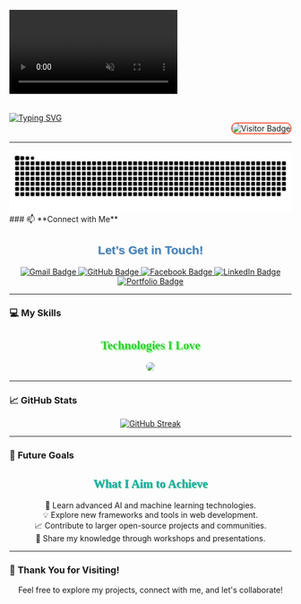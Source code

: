 <video src="[https://www.pexels.com/video/a-computer-monitor-flashing-digital-information-2887463](https://commons.wikimedia.org/wiki/File:Animated-GIFs-davidope-11.gif#/media/File:Animated-GIFs-davidope-11.gif)/" loop muted autoplay playsinline></video>


<br>

 
  <a href="https://git.io/typing-svg">
  <img src="https://readme-typing-svg.demolab.com?font=Afacad+flux&size=48&pause=1000&center=true&width=1920&height=100&lines=HELLO%2C+I+am+Vivek+Vibhuti;I'm+a+Full+Stack+Developer;I'm+a+Student;A+Passionate+Developer" alt="Typing SVG" />
</a>




<div align="right">
  <img src="https://visitor-badge.laobi.icu/badge?page_id=vivek-vibhuti.vivek-vibhuti&format=true" alt="Visitor Badge" style="border: 2px solid #FF6347; border-radius: 10px;">
</div>

---
<img alt="github contribution grid snake animation" src="https://raw.githubusercontent.com/platane/snk/output/github-contribution-grid-snake.svg" style="visibility:visible;max-width:100%;">
### 📫 **Connect with Me**
<div align="center">
  <h2 style="color: #4682B4; text-shadow: 1px 1px #B0C4DE; font-family: 'Arial', sans-serif;">
    Let’s Get in Touch!
  </h2>
  <a href="mailto:vivekvibhutiofficial@gmail.com">
    <img src="https://img.shields.io/badge/Gmail-D14836?style=for-the-badge&logo=gmail&logoColor=white" alt="Gmail Badge">
  </a>
  <a href="https://github.com/vivek-vibhuti">
    <img src="https://img.shields.io/badge/GitHub-100000?style=for-the-badge&logo=github&logoColor=white" alt="GitHub Badge">
  </a>
  <a href="YOUR_FACEBOOK_PROFILE_LINK_HERE">
    <img src="https://img.shields.io/badge/Facebook-1877F2?style=for-the-badge&logo=facebook&logoColor=white" alt="Facebook Badge">
  </a>
  <a href="YOUR_LINKEDIN_PROFILE_LINK_HERE">
    <img src="https://img.shields.io/badge/LinkedIn-0077B5?style=for-the-badge&logo=linkedin&logoColor=white" alt="LinkedIn Badge">
  </a>
  <a href="YOUR_PORTFOLIO_LINK_HERE">
    <img src="https://img.shields.io/badge/Portfolio-8A2BE2?style=for-the-badge&logo=portfolio&logoColor=white" alt="Portfolio Badge">
  </a>
</div>

---

### 💻 **My Skills**
<div align="center">
  <h2 style="color: #32CD32; text-shadow: 2px 2px #98FB98; font-family: 'Georgia', serif;">
    Technologies I Love
  </h2>
  <a href="https://skillicons.dev">
    <img src="https://skillicons.dev/icons?i=python,java,javascript,tailwind,react,c,spring,express,mysql,mongodb,nodejs,html,css,django,illustrator,photoshop,canva,cplusplus" style="border-radius: 10px;"/>
  </a>
</div>

---

### 📈 **GitHub Stats**
<div align="center">
  <a href="https://git.io/streak-stats">
    <img src="https://streak-stats.demolab.com?user=vivek-vibhuti&theme=youtube-dark&border_radius=4.7" alt="GitHub Streak" />
  </a>
</div>

---

### 🌟 **Future Goals**
<div align="center">
  <h2 style="color: #20B2AA; text-shadow: 1px 1px #3CB371; font-family: 'Georgia', serif;">
    What I Aim to Achieve
  </h2>
  <ul style="list-style-type: none; padding: 0;">
    <li>🚀 Learn advanced AI and machine learning technologies.</li>
    <li>💡 Explore new frameworks and tools in web development.</li>
    <li>📈 Contribute to larger open-source projects and communities.</li>
    <li>🎤 Share my knowledge through workshops and presentations.</li>
  </ul>
</div>

---

### 🎉 **Thank You for Visiting!**
<div align="center">
  <p>Feel free to explore my projects, connect with me, and let's collaborate!</p>
</div>
